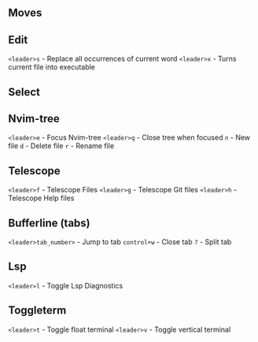 ## Moves


## Edit
`<leader>s` - Replace all occurrences of current word
`<leader>x` - Turns current file into executable


## Select


## Nvim-tree
`<leader>e` - Focus Nvim-tree
`<leader>q` - Close tree when focused
`n` - New file
`d` - Delete file
`r` - Rename file


## Telescope
`<leader>f` - Telescope Files
`<leader>g` - Telescope Git files
`<leader>h` - Telescope Help files


## Bufferline (tabs)
`<leader>tab_number>` - Jump to tab
`control+w` - Close tab
`?` - Split tab


## Lsp
`<leader>l` - Toggle Lsp Diagnostics


## Toggleterm
`<leader>t` - Toggle float terminal
`<leader>v` - Toggle vertical terminal

